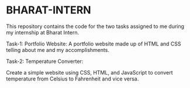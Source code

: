 # BHARAT-INTERN
This repository contains the code for the two tasks assigned to me during my internship at Bharat Intern.

Task-1:
Portfolio Website:
A portfolio website made up of HTML and CSS telling about me and my accomplishments.

Task-2:
Temperature Converter:

Create a simple website using CSS, HTML, and JavaScript to convert temperature from Celsius to Fahrenheit and vice versa.
